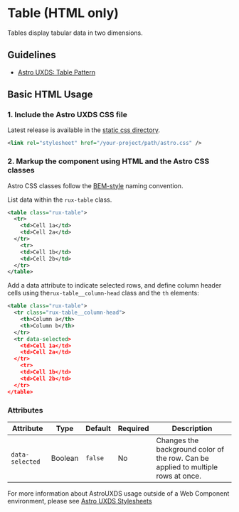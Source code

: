 # Table (HTML only)

Tables display tabular data in two dimensions.

## Guidelines

- [Astro UXDS: Table Pattern](https://www.astrouxds.com/patterns/table/)

## Basic HTML Usage

### 1. Include the Astro UXDS CSS file

Latest release is available in the [static css directory](https://github.com/RocketCommunicationsInc/astro-components/tree/master/static/css).

```xml
<link rel="stylesheet" href="/your-project/path/astro.css" />
```

### 2. Markup the component using HTML and the Astro CSS classes

Astro CSS classes follow the [BEM-style](http://getbem.com/introduction/) naming convention. 

List data within the `rux-table` class.

```xml
<table class="rux-table">
  <tr>
    <td>Cell 1a</td>
    <td>Cell 2a</td>
  </tr>
    <tr>
    <td>Cell 1b</td>
    <td>Cell 2b</td>
  </tr>
</table>
```

Add a data attribute to indicate selected rows, and define column header cells using the`rux-table__column-head` class and the `th` elements:

```xml
<table class="rux-table">
  <tr class="rux-table__column-head"> 
    <th>Column a</th>
    <th>Column b</th>
  </tr>
  <tr data-selected>
    <td>Cell 1a</td>
    <td>Cell 2a</td>
  </tr>
    <tr>
    <td>Cell 1b</td>
    <td>Cell 2b</td>
  </tr>
</table>
```
### Attributes
| Attribute | Type | Default | Required | Description |
| --- | --- | --- | --- | --- |
| `data-selected` | Boolean | `false` | No | Changes the background color of the row. Can be applied to multiple rows at once. |


For more information about AstroUXDS usage outside of a Web Component environment, please see [Astro UXDS Stylesheets](https://www.astrouxds.com/components/readme/#getting-started-with-html-%26-css)
